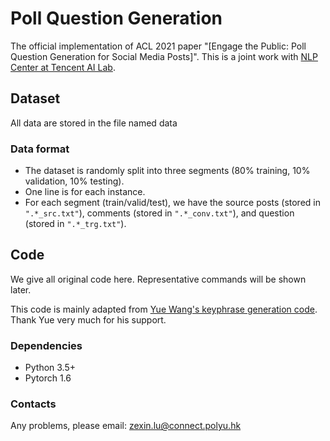# Poll Question Generation
The official implementation of ACL 2021 paper "[Engage the Public: Poll Question Generation for Social Media Posts]".
This is a joint work with [NLP Center at Tencent AI Lab](https://ai.tencent.com/ailab/nlp/).


## Dataset
All data are stored in the file named data

### Data format
* The dataset is randomly split into three segments (80% training, 10% validation, 10% testing).
* One line is for each instance.
* For each segment (train/valid/test), we have the source posts (stored in `".*_src.txt"`), comments (stored in `".*_conv.txt"`), and question (stored in `".*_trg.txt"`).


## Code
We give all original code here.
Representative commands will be shown later.


This code is mainly adapted from [Yue Wang's keyphrase generation code](https://github.com/yuewang-cuhk/TAKG). Thank Yue very much for his support.


### Dependencies
* Python 3.5+
* Pytorch 1.6


### Contacts
Any problems, please email: zexin.lu@connect.polyu.hk


```
